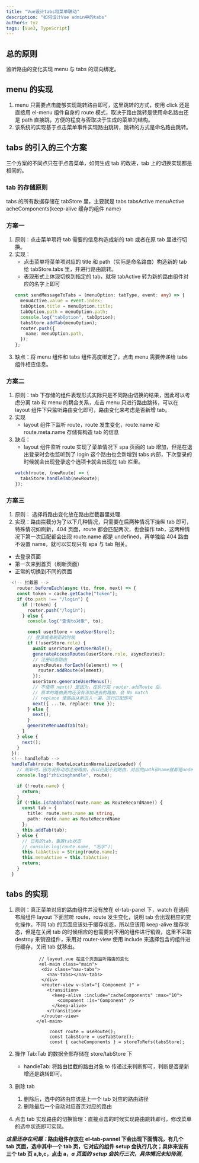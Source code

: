```yaml
---
title: "Vue设计tabs和菜单联动"
description: "如何设计Vue admin中的tabs"
authors: tyz
tags: [Vue3, TypeScript]
---
```


<!--truncate-->

## 总的原则

监听路由的变化实现 menu 与 tabs 的双向绑定。

## menu 的实现

1. menu 只需要点击能够实现跳转路由即可，这里跳转的方式，使用 click 还是直接用 el-menu 组件自身的 route 模式，取决于路由跳转是使用命名路由还是 path 直接跳，方便的程度与否取决于生成的菜单的结构。
2. 该系统的实现基于点击菜单事件实现路由跳转，跳转的方式是命名路由跳转。

## tabs 的引入的三个方案

三个方案的不同点只在于点击菜单，如何生成 tab 的改进，tab 上的切换实现都是相同的。

### tab 的存储原则

tabs 的所有数据存储在 tabStore 里，主要就是 tabs tabsActive menuActive acheComponents(keep-alive 缓存的组件 name)

### 方案一

1. 原则：点击菜单项将 tab 需要的信息构造成新的 tab 或者在原 tab 里进行切换。
2. 实现：
   - 点击菜单将菜单项对应的 title 和 path（实际是命名路由）构造新的 tab 给 tabStore.tabs 里，并进行路由跳转。
   - 表现形式上体现切换到指定的 tab，就将 tabActive 转为新的路由组件对应的名字上即可
   ```ts
   const sendMessageToTabs = (menuOption: tabType, event: any) => {
     menuActive.value = event.index;
     tabOption.title = menuOption.title;
     tabOption.path = menuOption.path;
     console.log("tabOption", tabOption);
     tabsStore.addTab(menuOption);
     router.push({
       name: menuOption.path,
     });
   };
   ```
3. 缺点：将 menu 组件和 tabs 组件高度绑定了，点击 menu 需要传递给 tabs 组件相应信息。

### 方案二

1. 原则：tab 下存储的组件表现形式实际只是不同路由切换的结果，因此可以考虑分离 tab 和 menu 的耦合关系，点击 menu 只进行路由跳转，可以在 layout 组件下只监听路由变化即可，路由变化来考虑是否新增 tab。
2. 实现
   - layout 组件下监听 route，route 发生变化，route.name 和 route.meta.name 存储有构造 tab 的信息
3. 缺点：
   - layout 组件监听 route 实现了菜单情况下 spa 页面的 tab 增加，但是在退出登录时会也监听到了 login 这个路由也会新增到 tabs 内部，下次登录的时候就会出现登录这个选项卡就会出现在 tab 栏里。
   ```ts
   watch(route, (newRoute) => {
     tabsStore.handleTab(newRoute);
   });
   ```

### 方案三

1. 原则： 选择将路由变化放在路由拦截器里处理.
2. 实现：路由拦截分为了以下几种情况，只需要在后两种情况下操纵 tab 即可，特殊情况如刷新，404 页面，route 都会匹配两次，也会操作 tab，这两种情况下第一次匹配都会出现 route.name 都是 undefined，再单独给 404 路由不设置 name，就可以实现只有 spa 与 tab 相关。

- 去登录页面
- 第一次来到首页（刷新页面）
- 正常的切换到不同的页面

```ts
  <!-- 拦截器 -->
    router.beforeEach(async (to, from, next) => {
    const token = cache.getCache("token");
    if (to.path !== "/login") {
      if (!token) {
        router.push("/login");
      } else {
        console.log("查询to对象", to);

        const userStore = useUserStore();
        // 登录或者刷新的时候
        if (!userStore.role) {
          await userStore.getUserRole();
          generateAccessRoutes(userStore.role, asyncRoutes);
          // 注册动态路由
          asyncRoutes.forEach((element) => {
            router.addRoute(element);
          });
          userStore.generateUserMenus();
          // 不使用 next() 是因为，在执行完 router.addRoute 后，
          // 原本的路由表内还没有添加进去的路由，会 No match
          // replace 使路由从新进入一遍，进行匹配即可
          next({ ...to, replace: true });
        } else {
          next();
        }
        generateMenuAndTab(to);
      }
    } else {
      next();
    }
  });
  <!-- handleTab -->
  handleTab(route: RouteLocationNormalizedLoaded) {
    // 刷新时，因为没有动态注册路由，所以匹配不到路由，对应的path和name就都是undefined，这不能添加到tab上
    console.log("zhixinghandle", route);

    if (!route.name) {
      return;
    }
    if (!this.isTabInTabs(route.name as RouteRecordName)) {
      const tab = {
        title: route.meta.name as string,
        path: route.name as RouteRecordName
      };
      this.addTab(tab);
    } else {
      // 已有的tab，重置tab状态
      // console.log(route.name, "名字");
      this.tabActive = String(route.name);
      this.menuActive = this.tabActive;
      return;
    }
  }

```

## tabs 的实现

1. 原则：真正菜单对应的路由组件并没有放在 el-tab-panel 下，watch 在通用布局组件 layout 下面监听 route，route 发生变化，说明 tab 会出现相应的变化操作。不同 tab 的页面应该处于缓存状态，所以应该用 keep-alive 缓存状态，但是在关闭 tab 的时候相应的也需要对不用的组件进行销毁，这里不采取 destroy 来销毁组件，采用对 router-view 使用 include 来选择包含的组件进行缓存，关闭 tab 就移出。

   ```tsx
   			// layout.vue 在这个页面监听路由的变化
   			<el-main class="main">
             <div class="nav-tabs">
               <nav-tabs></nav-tabs>
             </div>
             <router-view v-slot="{ Component }" >
               <transition>
                 <keep-alive :include="cacheComponents" :max="10">
                   <component :is="Component" />
                 </keep-alive>
               </transition>
             </router-view>
           </el-main>

   				const route = useRoute();
   				const tabsStore = useTabStore();
   				const { cacheComponents } = storeToRefs(tabsStore);
   ```

2. 操作 Tab:Tab 的数据全部存储在 store/tabStore 下

   - handleTab: 将路由拦截的路由对象 to 传递过来判断即可，判断是否是新增还是跳转即可。

3. 删除 tab
   1. 删除后，选中的路由应该是上一个 tab 对应的路由路径
   2. 删除最后一个自动对应首页对应的路由
4. 点击 tab 实现路由的切换管理：直接点击的时候实现路由跳转即可，修改菜单的选中状态即可实现。

**_这里还存在问题：_**路由组件存放在 el-tab-pannel 下会出现下面情况，有几个 tab 页面，选中其中一个 tab 页，它对应的组件 setup 会执行几次；具体来说有三个 tab 页 a,b,c，点击 a，**_a 页面的 setup 会执行三次，具体情况未知待测_**。
